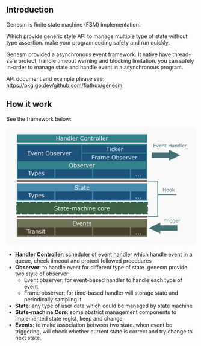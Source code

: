 ## Introduction

Genesm is finite state machine (FSM) implementation.

Which provide generic style API to manage multiple type of state without type
assertion. make your program coding safety and run quickly.

Genesm provided a asynchronous event framework. It native have thread-safe
protect, handle timeout warning and blocking limitation. you can safely
in-order to manage state and handle event in a asynchronous program.

API document and example please see:
https://pkg.go.dev/github.com/fiathux/genesm

## How it work

See the framework below:

![Framework](resource/framework.png)

- __Handler Controller__: scheduler of event handler which handle event in a queue,
check timeout and protect followed procedures
- __Observer__: to handle event for different type of state. genesm provide two
style of observer:
    - Event observer: for event-based handler to handle each type of event
    - Frame observer: for time-based handler will storage state and
periodically sampling it
- __State__: any type of user data which could be managed by state machine
- __State-machine Core__: some abstrict management components to implemented
state regist, keep and change
- __Events__: to make association between two state. when event be triggering,
will check whether current state is correct and try change to next state.
